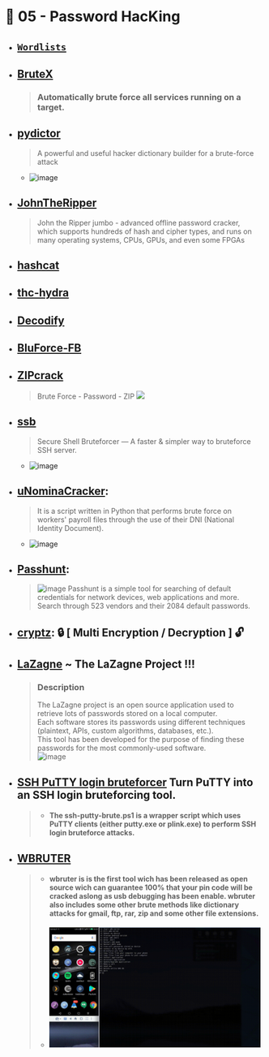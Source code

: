 # 🔸 05 - Password HacKing
- ## [`Wordlists`](./Wordlists)
- ## [BruteX](https://github.com/1N3/BruteX)
  > ### Automatically brute force all services running on a target.
- ## [pydictor](https://github.com/LandGrey/pydictor)
  > A powerful and useful hacker dictionary builder for a brute-force attack
    - ![image](https://user-images.githubusercontent.com/51442719/173205260-3f8535d0-67ef-4778-a63c-0977e9704aaa.png) 
- ## [JohnTheRipper](https://github.com/magnumripper/JohnTheRipper)
  > John the Ripper jumbo - advanced offline password cracker, which supports hundreds of hash and cipher types, and runs on many operating systems, CPUs, GPUs, and even some FPGAs  
- ## [hashcat](https://github.com/hashcat/hashcat)
- ## [thc-hydra](https://github.com/vanhauser-thc/thc-hydra)
- ## [Decodify](https://github.com/s0md3v/Decodify)
- ## [BluForce-FB](https://github.com/AngelSecurityTeam/BluForce-FB)
- ## [ZIPcrack](https://github.com/d4t4s3c/ZIPcrack)
  > Brute Force - Password - ZIP
  > ![](https://github.com/d4t4s3c/ZIPcrack/blob/main/screenshot.png)
- ## [ssb](https://github.com/kitabisa/ssb)
  > Secure Shell Bruteforcer — A faster & simpler way to bruteforce SSH server.
    - ![image](https://user-images.githubusercontent.com/51442719/173209514-f44d3ccd-9390-43d7-bfde-a1261da64a9f.png)
- ## [uNominaCracker](https://github.com/m3n0sd0n4ld/uNominaCracker):
  > It is a script written in Python that performs brute force on workers' payroll files through the use of their DNI (National Identity Document).
    - ![image](https://user-images.githubusercontent.com/51442719/173247185-71fdb405-5d5b-4fc8-8605-6eea27321eaf.png)
- ## [Passhunt](https://github.com/Viralmaniar/Passhunt): 
  > ![image](https://user-images.githubusercontent.com/51442719/173314992-741c34b0-43d9-44c5-b8b1-7eaa3916c240.png) 
  > Passhunt is a simple tool for searching of default credentials for network devices, web applications and more. <br> Search through 523 vendors and their 2084 default passwords.
- ## [cryptz](https://github.com/iinc0gnit0/cryptz): 🔒 [ Multi Encryption / Decryption ] 🔓
- ## [LaZagne](https://github.com/AlessandroZ/LaZagne) ~ The LaZagne Project !!!
  > ### Description
  > The LaZagne project is an open source application used to retrieve lots of passwords stored on a local computer. <br>
  > Each software stores its passwords using different techniques (plaintext, APIs, custom algorithms, databases, etc.). <br>
  > This tool has been developed for the purpose of finding these passwords for the most commonly-used software. <br>
  > ![image](https://user-images.githubusercontent.com/51442719/174459728-fe291408-c2bb-47a9-b632-4a358088b2b1.png)

- ## [SSH PuTTY login bruteforcer](https://github.com/InfosecMatter/SSH-PuTTY-login-bruteforcer) Turn PuTTY into an SSH login bruteforcing tool.
  > - #### The ssh-putty-brute.ps1 is a wrapper script which uses PuTTY clients (either putty.exe or plink.exe) to perform SSH login bruteforce attacks.

- ## [WBRUTER](https://github.com/wuseman/WBRUTER)
  > - #### wbruter is is the first tool wich has been released as open source wich can guarantee 100% that your pin code will be cracked aslong as usb debugging has been enable. wbruter also includes some other brute methods like dictionary attacks for gmail, ftp, rar, zip and some other file extensions.
  > - ![](https://raw.githubusercontent.com/1939149/wbruter/master/files/wbruter.gif)

